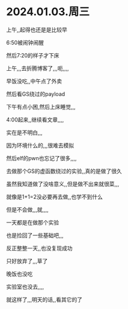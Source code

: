 # 2024.01.03.周三



上午,,起得也还是是比较早

6:50被闹钟闹醒

然后7:20的样子才下床



上午,,,去折腾博客了,,,呃,,,,

早饭没吃,,中午点了外卖

然后看GS绕过的payload



下午有点小困,然后上床睡觉,,,

4:00起来,,继续看文章,,,,



实在是不明白,,,

因为环境什么的,,,很难去模拟

然后elf的pwn也忘记了很多,,,,

去做那个GS的虚函数绕过的实验,,真的是做了很久

虽然我知道做了没啥意义,,但是做不出来就很菜,,,

就像是1+1=2没必要再去做,,也学不到什么

但是不会做,,,就,,,,



一天都是在做那个实验

也是捡回了一些基础吧,,,

反正整整一天,,也没复现成功

只好放弃了,,,草了

晚饭也没吃

实验室也没去,,,,

就这样了,,,明天的话,,看其它的了



